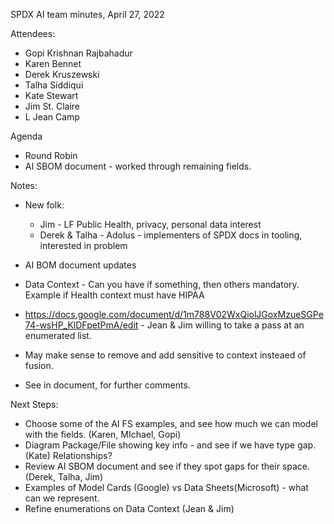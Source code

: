 SPDX AI team minutes,  April 27, 2022

Attendees:
  * Gopi Krishnan Rajbahadur
  * Karen Bennet
  * Derek Kruszewski
  * Talha Siddiqui
  * Kate Stewart
  * Jim St. Claire
  * L Jean Camp

Agenda
  * Round Robin
  * AI SBOM document - worked through remaining fields.

Notes:

* New folk:
    * Jim - LF Public Health, privacy, personal data interest
    * Derek & Talha - Adolus - implementers of SPDX docs in tooling, interested in problem

* AI BOM document updates
* Data Context - Can you have if something, then others mandatory.   Example if Health context must have HIPAA
* https://docs.google.com/document/d/1m788V02WxQiolJGoxMzueSGPe74-wsHP_KlDFpetPmA/edit - Jean & Jim willing to take a pass at an enumerated list.
* May make sense to remove and add sensitive to context insteaed of fusion.
* See in document, for further comments.

Next Steps:
  * Choose some of the AI FS examples, and see how much we can model with the fields.  (Karen, MIchael, Gopi)
  * Diagram Package/File showing key info - and see if we have type gap.  (Kate)   Relationships?
  * Review AI SBOM document and see if they spot gaps for their space.  (Derek, Talha, Jim)
  * Examples of Model Cards (Google) vs Data Sheets(Microsoft) - what can we represent.
  * Refine enumerations on Data Context (Jean & Jim)
